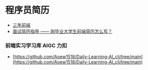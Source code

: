 # 程序员简历
- [三年前端](https://github.com/j710328466/j710328466.github.io/blob/main/temp/resume/static/【react前端开发_杭州】江志雄%203年.pdf)
- [面试简历指导 —— 刚毕业大学生前端简历怎么写？](https://juejin.cn/post/7326121095315750924)

### 前端实习学习库 AIGC 力扣
* [https://github.com/Aoew1518/Daily-Learning-AI_clj/tree/main](https://github.com/Aoew1518/Daily-Learning-AI_clj/tree/main)
